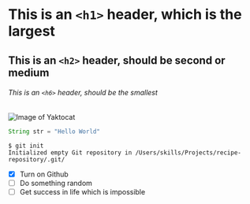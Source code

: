 # This is an `<h1>` header, which is the largest
## This is an `<h2>` header, should be second or medium
###### This is an `<h6>` header, should be the smallest
![Image of Yaktocat](https://octodex.github.com/images/yaktocat.png)
```java
String str = "Hello World"
```

```
$ git init
Initialized empty Git repository in /Users/skills/Projects/recipe-repository/.git/
```
- [x] Turn on Github
- [ ] Do something random
- [ ] Get success in life which is impossible
